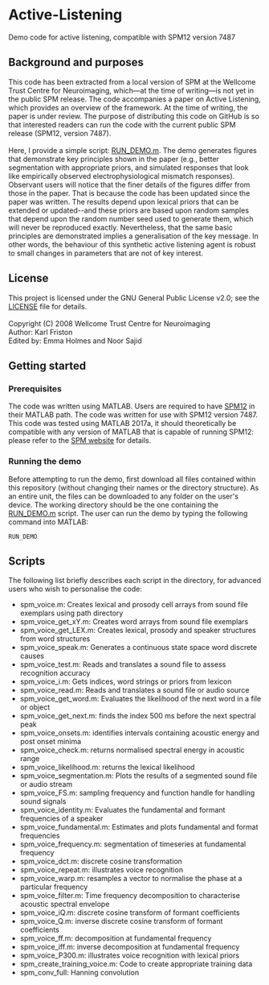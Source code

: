 # Active-Listening
Demo code for active listening, compatible with SPM12 version 7487

## Background and purposes
This code has been extracted from a local version of SPM at the Wellcome Trust Centre for Neuroimaging, which—at the time of writing—is not yet in the public SPM release. The code accompanies a paper on Active Listening, which provides an overview of the framework. At the time of writing, the paper is under review. The purpose of distributing this code on GitHub is so that interested readers can run the code with the current public SPM release (SPM12, version 7487). 
<BR><BR>
Here, I provide a simple script: [RUN_DEMO.m](RUN_DEMO.m). The demo generates figures that demonstrate key principles shown in the paper (e.g., better segmentation with appropriate priors, and simulated responses that look like empirically observed electrophysiological mismatch responses). Observant users will notice that the finer details of the figures differ from those in the paper. That is because the code has been updated since the paper was written. The results depend upon lexical priors that can be extended or updated--and these priors are based upon random samples that depend upon the random number seed used to generate them, which will never be reproduced exactly. Nevertheless, that the same basic principles are demonstrated implies a generalisation of the key message. In other words, the behaviour of this synthetic active listening agent is robust to small changes in parameters that are not of key interest.

## License
This project is licensed under the GNU General Public License v2.0; see the [LICENSE](LICENSE) file for details.
<BR><BR>
Copyright (C) 2008 Wellcome Trust Centre for Neuroimaging<BR>
Author: Karl Friston<BR>
Edited by: Emma Holmes and Noor Sajid  
  
## Getting started
### Prerequisites
The code was  written using MATLAB. Users are required to have [SPM12](https://www.fil.ion.ucl.ac.uk/spm/) in their MATLAB path. The code was written for use with SPM12 version 7487. This code was tested using MATLAB 2017a, it should theoretically be compatible with any version of MATLAB that is capable of running SPM12: please refer to the [SPM website](https://www.fil.ion.ucl.ac.uk/spm/) for details.

### Running the demo
Before attempting to run the demo, first download all files contained within this repository (without changing their names or the directory structure). As an entire unit, the files can be downloaded to any folder on the user's device. The working directory should be the one containing the [RUN_DEMO.m](RUN_DEMO.m) script. The user can run the demo by typing the following command into MATLAB: 
```
RUN_DEMO
```

## Scripts
The following list briefly describes each script in the directory, for advanced users who wish to personalise the code:
- spm_voice.m: Creates lexical and prosody cell arrays from sound file exemplars using path directory
- spm_voice_get_xY.m: Creates word arrays from sound file exemplars
- spm_voice_get_LEX.m: Creates lexical, prosody and speaker structures from word structures
- spm_voice_speak.m: Generates a continuous state space word discrete causes
- spm_voice_test.m: Reads and translates a sound file to assess recognition accuracy
- spm_voice_i.m: Gets indices, word strings or priors from lexicon
- spm_voice_read.m: Reads and translates a sound file or audio source
- spm_voice_get_word.m: Evaluates the likelihood of the next word in a file or object
- spm_voice_get_next.m: finds the index 500 ms before the next spectral peak
- spm_voice_onsets.m: identifies intervals containing acoustic energy and post onset minima
- spm_voice_check.m: returns normalised spectral energy in acoustic range
- spm_voice_likelihood.m: returns the lexical likelihood
- spm_voice_segmentation.m: Plots the results of a segmented sound file or audio stream
- spm_voice_FS.m: sampling frequency and function handle for handling sound signals
- spm_voice_identity.m: Evaluates the fundamental and formant frequencies of a speaker
- spm_voice_fundamental.m: Estimates and plots fundamental and format frequencies
- spm_voice_frequency.m: segmentation of timeseries at fundamental frequency
- spm_voice_dct.m: discrete cosine transformation
- spm_voice_repeat.m: illustrates voice recognition
- spm_voice_warp.m: resamples a vector to normalise the phase at a particular frequency
- spm_voice_filter.m: Time frequency decomposition to characterise acoustic spectral envelope
- spm_voice_iQ.m: discrete cosine transform of formant coefficients
- spm_voice_Q.m: inverse discrete cosine transform of formant coefficients
- spm_voice_ff.m: decomposition at fundamental frequency
- spm_voice_iff.m: inverse decomposition at fundamental frequency
- spm_voice_P300.m: illustrates voice recognition with lexical priors
- spm_create_training_voice.m: Code to create appropriate training data
- spm_conv_full: Hanning convolution

